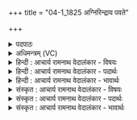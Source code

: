 +++
title = "04-1_1825 अग्निरिन्द्राय पवते"

+++
<details><summary>पदपाठः</summary>

अ꣣ग्निः꣢। इ꣡न्द्रा꣢꣯य। प꣣वते। दिवि꣢। शु꣣क्रः꣢। वि। रा꣣जति। म꣡हि꣢꣯षी। इ꣣व। वि꣢। जा꣣यते। १८२५।
</details>

<details><summary>अधिमन्त्रम् (VC)</summary>

- अग्निः
- अग्निः प्रजापतिः
- गायत्री
- षड्जः
</details>

<details><summary>हिन्दी : आचार्य रामनाथ वेदालंकार - विषयः</summary>

परमेश्वर का महत्त्व वर्णित करते हैं।
</details>

<details><summary>हिन्दी : आचार्य रामनाथ वेदालंकार - पदार्थः</summary>

पदार्थान्वय -  (अग्निः) संसार का नायक सर्वान्तर्यामी परमेश्वर (इन्द्राय) जीवात्मा के लिए अर्थात् जीव का हित करने के लिए (पवते) उसे प्राप्त होता है। (शुक्रः) पवित्र और तेजस्वी वह (दिवि) चमकीले द्युलोक में, सूर्य, तारामण्डल आदि में (वि राजति) विशेषरूप से चमक रहा है। वह (महिषी इव) पूज्या माता के समान (वि जायते) प्रसिद्ध होता है ॥१॥ यहाँ उपमालङ्कार है ॥१॥
</details>

<details><summary>हिन्दी : आचार्य रामनाथ वेदालंकार - भावार्थः</summary>

भावार्थ -  परमेश्वर हमारा पिता और माता भी है। पिता होता हुआ वह मनुष्य-शरीर की और ब्रह्माण्ड की व्यवस्था करता है,माता के रूप में वह सबका लालन-पालन करता है ॥१॥
</details>

<details><summary>संस्कृत : आचार्य रामनाथ वेदालंकार - विषयः</summary>

तत्र परमेश्वरस्य महत्त्वं वर्ण्यते।
</details>

<details><summary>संस्कृत : आचार्य रामनाथ वेदालंकार - पदार्थः</summary>

पदार्थान्वय -  (अग्निः) जगन्नायकः सर्वान्तर्यामी परमेश्वरः (इन्द्राय) जीवात्मने, जीवात्मनो हितं कर्तुमित्यर्थः (पवते) तं प्राप्नोति। (शुक्रः) पवित्रः तेजस्वी असौ (दिवि) द्योतमाने द्युलोके सूर्यतारामण्डलादिषु (वि राजति) विशेषेण दीप्यते। (महिषी इव) पूजनीया माता इव च (वि जायते) प्रसिद्धो भवति ॥१॥ अत्रोपमालङ्कारः ॥१॥
</details>

<details><summary>संस्कृत : आचार्य रामनाथ वेदालंकार - भावार्थः</summary>

भावार्थ -  परमेश्वरोऽस्माकं पिता माता चापि विद्यते। पिता सन्नसौ मानवदेहस्य ब्रह्माण्डस्य च व्यवस्थां करोति,मातृरूपेण च सर्वेषां लालनं पालनं च विदधाति ॥१॥
</details>